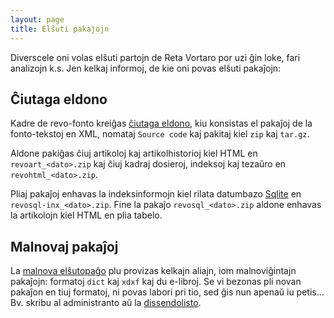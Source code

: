 ```yaml
---
layout: page
title: Elŝuti pakaĵojn
---
```


Diverscele oni volas elŝuti partojn de Reta Vortaro por uzi ĝin loke, fari analizojn k.s.
Jen kelkaj informoj, de kie oni povas elŝuti pakaĵojn:

## Ĉiutaga eldono

Kadre de revo-fonto kreiĝas [ĉiutaga eldono](https://github.com/revuloj/revo-fonto/releases), kiu konsistas el pakaĵoj de la fonto-tekstoj en XML, 
nomataj `Source code` kaj pakitaj kiel `zip` kaj `tar.gz`. 

Aldone pakiĝas ĉiuj artikoloj kaj artikolhistorioj kiel HTML en `revoart_<dato>.zip` kaj ĉiuj kadraj dosieroj, indeksoj kaj tezaŭro en `revohtml_<dato>.zip`.

Pliaj pakaĵoj enhavas la indeksinformojn kiel rilata datumbazo [Sqlite](https://www.sqlite.org/index.html) en `revosql-inx_<dato>.zip`. Fine la pakaĵo `revosql_<dato>.zip` aldone enhavas la artikolojn kiel HTML en plia tabelo.

## Malnovaj pakaĵoj

La [malnova elŝutopaĝo](http://reta-vortaro.de/tgz/index.html) plu provizas kelkajn aliajn, iom malnoviĝintajn pakaĵojn: formatoj `dict` kaj `xdxf` kaj du e-libroj. Se vi bezonas pli novan pakaĵon en tiuj formatoj, ni povas labori pri tio, sed ĝis nun apenaŭ iu petis... Bv. skribu al administranto aŭ la [dissendolisto](revolist).
